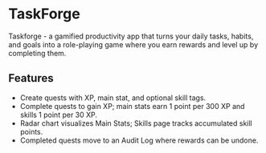 # TaskForge
Taskforge - a gamified productivity app that turns your daily tasks, habits, and goals into a role-playing game where you earn rewards and level up by completing them.

## Features

- Create quests with XP, main stat, and optional skill tags.
- Complete quests to gain XP; main stats earn 1 point per 300 XP and skills 1 point per 30 XP.
- Radar chart visualizes Main Stats; Skills page tracks accumulated skill points.
- Completed quests move to an Audit Log where rewards can be undone.
